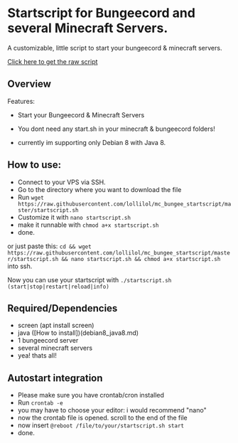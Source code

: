# Startscript for Bungeecord and several Minecraft Servers.
A customizable, little script to start your bungeecord &amp; minecraft servers.

[Click here to get the raw script](https://raw.githubusercontent.com/lollilol/mc_bungee_startscript/master/startscript.sh)

## Overview
Features:
+ Start your Bungeecord & Minecraft Servers
+ You dont need any start.sh in your minecraft & bungeecord folders!

+ currently im supporting only Debian 8 with Java 8.

## How to use:

+ Connect to your VPS via SSH.
+ Go to the directory where you want to download the file
+ Run `wget https://raw.githubusercontent.com/lollilol/mc_bungee_startscript/master/startscript.sh`
+ Customize it with `nano startscript.sh`
+ make it runnable with `chmod a+x startscript.sh`
+ done.

or just paste this: `cd && wget https://raw.githubusercontent.com/lollilol/mc_bungee_startscript/master/startscript.sh && nano startscript.sh && chmod a+x startscript.sh` into ssh.

Now you can use your startscript with `./startscript.sh (start|stop|restart|reload|info)`

## Required/Dependencies
+ screen (apt install screen)
+ java ([How to install])(debian8_java8.md)
+ 1 bungeecord server
+ several minecraft servers
+ yea! thats all!

## Autostart integration
+ Please make sure you have crontab/cron installed
+ Run `crontab -e`
+ you may have to choose your editor: i would recommend "nano"
+ now the crontab file is opened. scroll to the end of the file
+ now insert `@reboot /file/to/your/startscript.sh start`
+ done.

